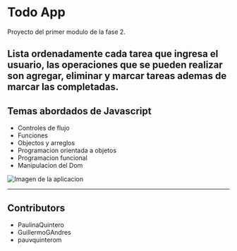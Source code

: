 # Todo App

Proyecto del primer modulo de la fase 2. 

Lista ordenadamente cada tarea que ingresa el usuario, las operaciones que se pueden realizar son agregar, eliminar y marcar tareas ademas de marcar las completadas.
---
## Temas abordados de Javascript
* Controles de flujo
* Funciones
* Objectos y arreglos
* Programacion orientada a objetos
* Programacion funcional
* Manipulacion del Dom

![Imagen de la aplicacion](.img/todoapp.jpg)

---
## Contributors
* PaulinaQuintero
* GuillermoGAndres 
* pauvquinterom




